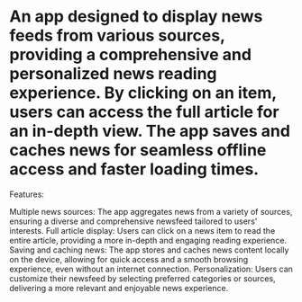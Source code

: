# An app designed to display news feeds from various sources, providing a comprehensive and personalized news reading experience. By clicking on an item, users can access the full article for an in-depth view. The app saves and caches news for seamless offline access and faster loading times.

Features:

Multiple news sources: The app aggregates news from a variety of sources, ensuring a diverse and comprehensive newsfeed tailored to users' interests.
Full article display: Users can click on a news item to read the entire article, providing a more in-depth and engaging reading experience.
Saving and caching news: The app stores and caches news content locally on the device, allowing for quick access and a smooth browsing experience, even without an internet connection.
Personalization: Users can customize their newsfeed by selecting preferred categories or sources, delivering a more relevant and enjoyable news experience.
